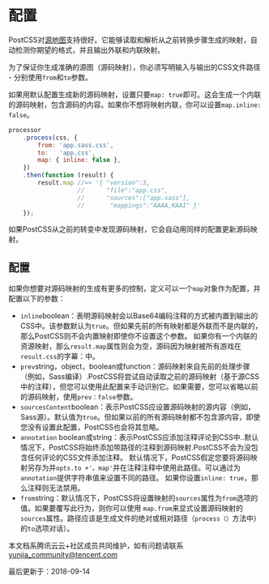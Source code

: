 # 配置

PostCSS对[源地图](http://www.html5rocks.com/en/tutorials/developertools/sourcemaps/)支持很好。它能够读取和解析从之前转换步骤生成的映射，自动检测你期望的格式，并且输出外联和内联映射。

为了保证你生成准确的源图（源码映射），你必须写明输入与输出的CSS文件路径 - 分别使用`from`和`to`参数。

如果用默认配置生成新的源码映射，设置只要`map: true`即可。这会生成一个内联的源码映射，包含源码的内容。如果你不想将映射内联，你可以设置`map.inline: false`。

```javascript
processor
    .process(css, {
        from: 'app.sass.css',
        to:   'app.css',
        map: { inline: false },
    })
    .then(function (result) {
        result.map //=> '{ "version":3,
                   //      "file":"app.css",
                   //      "sources":["app.sass"],
                   //       "mappings":"AAAA,KAAI" }'
    });
```

如果PostCSS从之前的转变中发现源码映射，它会自动用同样的配置更新源码映射。

## 配置

如果你想要对源码映射的生成有更多的控制，定义可以一个`map`对象作为配置，并配置以下的参数：

- `inline`boolean：表明源码映射会以Base64编码注释的方式被内置到输出的CSS中。该参数默认为`true`。但如果先前的所有映射都是外联而不是内联的，那么PostCSS则不会内置映射即使你不设置这个参数。 如果你有一个内联的资源映射，那么`result.map`属性则会为空，源码因为映射被所有游戏在`result.css`的字幕：中。
- `prev`string，object，boolean或function：源码映射来自先前的处理步骤（例如，Sass编译）.PostCSS将尝试自动读取之前的源码映射（基于源CSS中的注释），但您可以使用此配置来手动识别它。如果需要，您可以省略以前的源码映射，使用`prev：false`参数。
- `sourcesContent`boolean：表示PostCSS应设置源码映射的源内容（例如，Sass源）。默认值为`true`。但如果以前的所有源码映射都不包含源内容，即使您没有设置此配置，PostCSS也会将其忽略。
- `annotation` boolean或string：表示PostCSS应添加注释评论到CSS中..默认情况下，PostCSS将始终添加带路径的注释到源码映射.PostCSS不会为没包含任何评论的CSS文件添加注释。 默认情况下，PostCSS假定您要将源码映射另存为并`opts.to +'。map'`并在注释注释中使用此路径。可以通过为`annotation`提供字符串值来设置不同的路径。 如果你设置`inline: true`，那么注释则无法禁用。
- `from`string：默认情况下，PostCSS将设置映射的`sources`属性为`from`选项的值。如果要覆写此行为，则你可以使用 `map.from`来显式设置源码映射的`sources`属性。路径应该是生成文件的绝对或相对路径（`process（）`方法中）的`to`选项对话）。

本文档系腾讯云云+社区成员共同维护，如有问题请联系 yunjia_community@tencent.com

最后更新于：2018-09-14